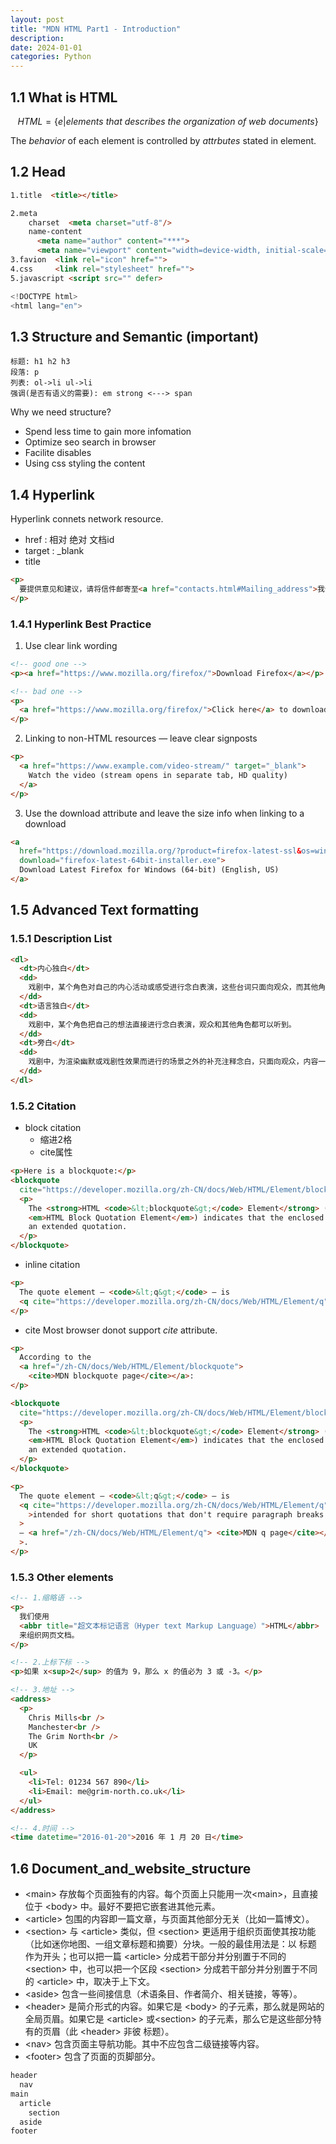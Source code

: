 ```yaml
---
layout: post
title: "MDN HTML Part1 - Introduction"
description: 
date: 2024-01-01
categories: Python
---
```


## 1.1 What is HTML

$$HTML=\{e|elements\ that\ describes\ the\ organization\ of\ web\ documents\}$$

The _behavior_ of each element is controlled by _attrbutes_ stated in element.

## 1.2 Head

```html
1.title  <title></title>

2.meta
    charset  <meta charset="utf-8"/>
    name-content 
      <meta name="author" content="***"> 
      <meta name="viewport" content="width=device-width, initial-scale=1.0">
3.favion  <link rel="icon" href="">
4.css     <link rel="stylesheet" href="">
5.javascript <script src="" defer>

<!DOCTYPE html>
<html lang="en">
```

## 1.3 Structure and Semantic (important)

```
标题: h1 h2 h3
段落: p
列表: ol->li ul->li
强调(是否有语义的需要): em strong <---> span
```

Why we need structure? 

- Spend less time to gain more infomation
- Optimize seo search in browser
- Facilite disables
- Using css styling the content


## 1.4 Hyperlink

Hyperlink connets network resource.

- href : 相对 绝对 文档id
- target : _blank
- title


```html
<p>
  要提供意见和建议，请将信件邮寄至<a href="contacts.html#Mailing_address">我们的地址</a>。
</p>
```

### 1.4.1 Hyperlink Best Practice

1. Use clear link wording


```html
<!-- good one -->
<p><a href="https://www.mozilla.org/firefox/">Download Firefox</a></p>

<!-- bad one -->
<p>
  <a href="https://www.mozilla.org/firefox/">Click here</a> to download Firefox
</p>
```

2. Linking to non-HTML resources — leave clear signposts


```html
<p>
  <a href="https://www.example.com/video-stream/" target="_blank">
    Watch the video (stream opens in separate tab, HD quality)
  </a>
</p>
```

3. Use the download attribute and leave the size info when linking to a download


```html
<a
  href="https://download.mozilla.org/?product=firefox-latest-ssl&os=win64&lang=en-US"
  download="firefox-latest-64bit-installer.exe">
  Download Latest Firefox for Windows (64-bit) (English, US)
</a>
```

## 1.5 Advanced Text formatting

### 1.5.1 Description List

```html
<dl>
  <dt>内心独白</dt>
  <dd>
    戏剧中，某个角色对自己的内心活动或感受进行念白表演，这些台词只面向观众，而其他角色不会听到。
  </dd>
  <dt>语言独白</dt>
  <dd>
    戏剧中，某个角色把自己的想法直接进行念白表演，观众和其他角色都可以听到。
  </dd>
  <dt>旁白</dt>
  <dd>
    戏剧中，为渲染幽默或戏剧性效果而进行的场景之外的补充注释念白，只面向观众，内容一般都是角色的感受、想法、以及一些背景信息等。
  </dd>
</dl>
```

### 1.5.2 Citation

- block citation
    - 缩进2格
    - cite属性

```html
<p>Here is a blockquote:</p>
<blockquote
  cite="https://developer.mozilla.org/zh-CN/docs/Web/HTML/Element/blockquote">
  <p>
    The <strong>HTML <code>&lt;blockquote&gt;</code> Element</strong> (or
    <em>HTML Block Quotation Element</em>) indicates that the enclosed text is
    an extended quotation.
  </p>
</blockquote>
```


- inline citation

```html
<p>
  The quote element — <code>&lt;q&gt;</code> — is
  <q cite="https://developer.mozilla.org/zh-CN/docs/Web/HTML/Element/q">intended for short quotations that don't require paragraph breaks.</q>
</p>
```

- cite
    Most browser donot support _cite_ attribute.


```html
<p>
  According to the
  <a href="/zh-CN/docs/Web/HTML/Element/blockquote">
    <cite>MDN blockquote page</cite></a>:
</p>

<blockquote
  cite="https://developer.mozilla.org/zh-CN/docs/Web/HTML/Element/blockquote">
  <p>
    The <strong>HTML <code>&lt;blockquote&gt;</code> Element</strong> (or
    <em>HTML Block Quotation Element</em>) indicates that the enclosed text is
    an extended quotation.
  </p>
</blockquote>

<p>
  The quote element — <code>&lt;q&gt;</code> — is
  <q cite="https://developer.mozilla.org/zh-CN/docs/Web/HTML/Element/q"
    >intended for short quotations that don't require paragraph breaks.</q
  >
  — <a href="/zh-CN/docs/Web/HTML/Element/q"> <cite>MDN q page</cite></a
  >.
</p>
```


### 1.5.3 Other elements

```html
<!-- 1.缩略语 -->
<p>
  我们使用
  <abbr title="超文本标记语言（Hyper text Markup Language）">HTML</abbr>
  来组织网页文档。
</p>

<!-- 2.上标下标 -->
<p>如果 x<sup>2</sup> 的值为 9，那么 x 的值必为 3 或 -3。</p>

<!-- 3.地址 -->
<address>
  <p>
    Chris Mills<br />
    Manchester<br />
    The Grim North<br />
    UK
  </p>

  <ul>
    <li>Tel: 01234 567 890</li>
    <li>Email: me@grim-north.co.uk</li>
  </ul>
</address>

<!-- 4.时间 -->
<time datetime="2016-01-20">2016 年 1 月 20 日</time>
```

## 1.6 Document_and_website_structure

- \<main> 存放每个页面独有的内容。每个页面上只能用一次\<main>，且直接位于 \<body> 中。最好不要把它嵌套进其他元素。
- \<article> 包围的内容即一篇文章，与页面其他部分无关（比如一篇博文）。
- \<section> 与 \<article> 类似，但 \<section> 更适用于组织页面使其按功能（比如迷你地图、一组文章标题和摘要）分块。一般的最佳用法是：以 标题 作为开头；也可以把一篇 \<article> 分成若干部分并分别置于不同的 \<section> 中，也可以把一个区段 \<section> 分成若干部分并分别置于不同的 \<article> 中，取决于上下文。
- \<aside> 包含一些间接信息（术语条目、作者简介、相关链接，等等）。
- \<header> 是简介形式的内容。如果它是 \<body> 的子元素，那么就是网站的全局页眉。如果它是 \<article> 或\<section> 的子元素，那么它是这些部分特有的页眉（此 \<header> 非彼 标题）。
- \<nav> 包含页面主导航功能。其中不应包含二级链接等内容。
- \<footer> 包含了页面的页脚部分。


```html
header
  nav
main
  article
    section
  aside
footer
```